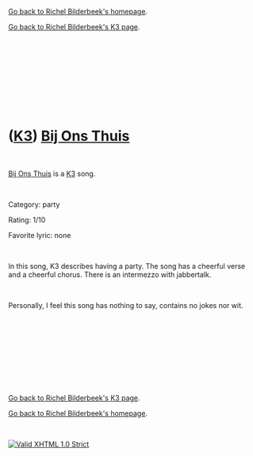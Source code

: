 [Go back to Richel Bilderbeek's homepage](index.htm).

[Go back to Richel Bilderbeek's K3 page](K3.htm).

 

 

 

 

 

([K3](K3.htm)) [Bij Ons Thuis](K3BijOnsThuis.htm)
=================================================

 

[Bij Ons Thuis](K3BijOnsThuis.htm) is a [K3](K3.htm) song.

 

Category: party

Rating: 1/10

Favorite lyric: none

 

In this song, K3 describes having a party. The song has a cheerful verse
and a cheerful chorus. There is an intermezzo with jabbertalk.

 

Personally, I feel this song has nothing to say, contains no jokes nor
wit.

 

 

 

 

 

[Go back to Richel Bilderbeek's K3 page](K3.htm).

[Go back to Richel Bilderbeek's homepage](index.htm).

 

[![Valid XHTML 1.0
Strict](valid-xhtml10.png)](http://validator.w3.org/check?uri=referer)

